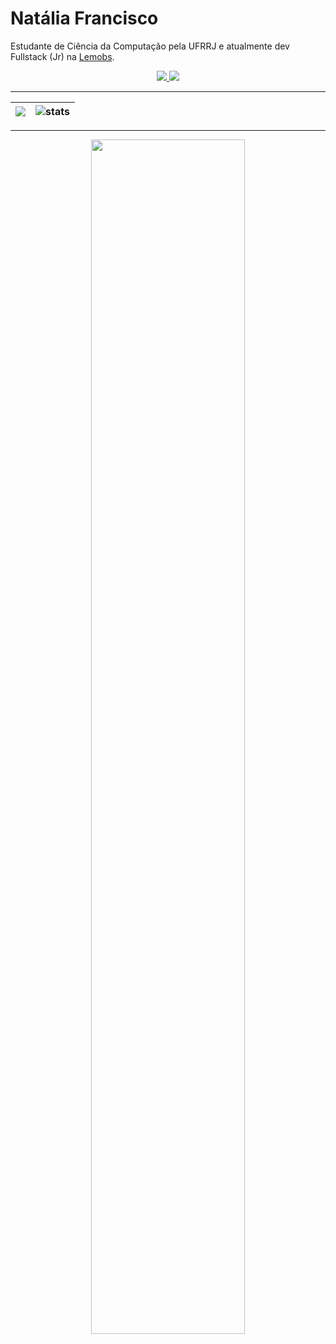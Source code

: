 # Natália Francisco

Estudante de Ciência da Computação pela UFRRJ e atualmente dev Fullstack (Jr) na [Lemobs](https://lemobs.com.br/).

<div width="100%" align="center">
  <a width="50%" href="https://www.linkedin.com/in/natalia-f-da-silva/">
    <img src="https://img.shields.io/badge/-Natália%20F.%20da%20Silva-0a66c2?logo=Linkedin&logoColor=white&link=https://www.linkedin.com/in/natalia-f-da-silva/"/>
  </a>
  
  <a width="50%" href="https://www.youtube.com/channel/UCejE_7cOzLswV5HJebvgQIA">
    <img src="https://img.shields.io/badge/-Natália%20FS-ff0000?logo=Youtube&logoColor=white&link=https://www.youtube.com/channel/UCejE_7cOzLswV5HJebvgQIA"/>
  </a>

</div>

___

| <img src="https://github-readme-stats.vercel.app/api?username=natalia-fs&theme=omni&show_icons=true" /> | <img src="https://github-readme-streak-stats.herokuapp.com/?user=natalia-fs&theme=omni" alt="stats" /> |
|:---:|:---:|

___

<div width="100%" align="center">
  <img width="70%" align="center" src="https://github-readme-stats.vercel.app/api/top-langs/?username=natalia-fs&langs_count=6&theme=omni&layout=compact" />
</div>
